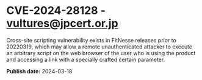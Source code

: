 # CVE-2024-28128 - vultures@jpcert.or.jp

Cross-site scripting vulnerability exists in FitNesse releases prior to 20220319, which may allow a remote unauthenticated attacker to execute an arbitrary script on the web browser of the user who is using the product and accessing a link with a specially crafted certain parameter.

**Publish date:** 2024-03-18
